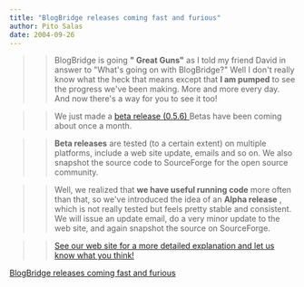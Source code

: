 ```yaml
---
title: "BlogBridge releases coming fast and furious"
author: Pito Salas
date: 2004-09-26
---
```



>>

>> BlogBridge is going **" Great Guns"** as I told my friend David in answer
to "What's going on with BlogBridge?" Well I don't really know what the heck
that means except that **I am pumped** to see the progress we've been making.
More and more every day. And now there's a way for you to see it too!

>>

>> We just made a [beta release (0.5.6)
](<http://blogbridge.com/install/beta/blogbridge.jnlp>)Betas have been coming
about once a month.

>>

>> **Beta releases** are tested (to a certain extent) on multiple platforms,
include a web site update, emails and so on. We also snapshot the source code
to SourceForge for the open source community.

>>

>> Well, we realized that **we have useful running code** more often than
that, so we've introduced the idea of an **Alpha release** , which is not
really tested but feels pretty stable and consistent. We will issue an update
email, do a very minor update to the web site, and again snapshot the source
on SourceForge.

>>

>> [See our web site for a more detailed explanation and let us know what you
think!](<http://www.blogbridge.com/projectpage.htm#releases>)


[BlogBridge releases coming fast and furious](None)
